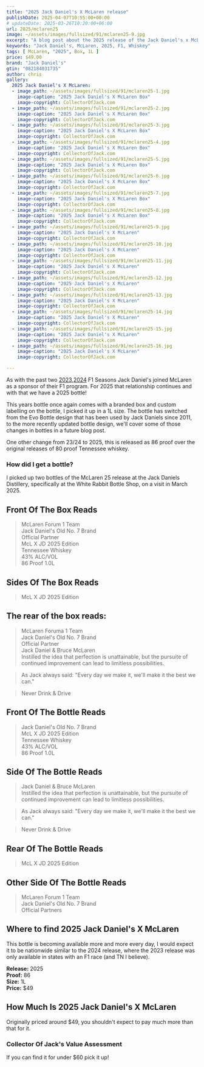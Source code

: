 ```yaml
---
title: "2025 Jack Daniel's X McLaren release"
publishDate: 2025-04-07T10:55:00+00:00
# updateDate: 2025-03-26T10:20:00+06:00
url: 2025/mclaren25
image: ~/assets/images/fullsized/91/mclaren25-9.jpg
excerpt: "A blog post about the 2025 release of the Jack Daniel's x McLaren racing partnership whiskey"
keywords: "Jack Daniel's, McLaren, 2025, F1, Whiskey"
tags: [ McLaren, "2025", Box, 1L ]
price: $49.00
brand: "Jack Daniel's"
gtin: "082184031735"
author: chris
gallery:
  2025 Jack Daniel's X McLaren:
  - image_path: ~/assets/images/fullsized/91/mclaren25-1.jpg
    image-caption: "2025 Jack Daniel's X McLaren Box"
    image-copyright: CollectorOfJack.com
  - image_path: ~/assets/images/fullsized/91/mclaren25-2.jpg
    image-caption: "2025 Jack Daniel's X McLaren Box"
    image-copyright: CollectorOfJack.com
  - image_path: ~/assets/images/fullsized/91/mclaren25-3.jpg
    image-caption: "2025 Jack Daniel's X McLaren Box"
    image-copyright: CollectorOfJack.com
  - image_path: ~/assets/images/fullsized/91/mclaren25-4.jpg
    image-caption: "2025 Jack Daniel's X McLaren Box"
    image-copyright: CollectorOfJack.com
  - image_path: ~/assets/images/fullsized/91/mclaren25-5.jpg
    image-caption: "2025 Jack Daniel's X McLaren Box"
    image-copyright: CollectorOfJack.com
  - image_path: ~/assets/images/fullsized/91/mclaren25-6.jpg
    image-caption: "2025 Jack Daniel's X McLaren Box"
    image-copyright: CollectorOfJack.com
  - image_path: ~/assets/images/fullsized/91/mclaren25-7.jpg
    image-caption: "2025 Jack Daniel's X McLaren Box"
    image-copyright: CollectorOfJack.com
  - image_path: ~/assets/images/fullsized/91/mclaren25-8.jpg
    image-caption: "2025 Jack Daniel's X McLaren Box"
    image-copyright: CollectorOfJack.com
  - image_path: ~/assets/images/fullsized/91/mclaren25-9.jpg
    image-caption: "2025 Jack Daniel's X McLaren"
    image-copyright: CollectorOfJack.com
  - image_path: ~/assets/images/fullsized/91/mclaren25-10.jpg
    image-caption: "2025 Jack Daniel's X McLaren"
    image-copyright: CollectorOfJack.com
  - image_path: ~/assets/images/fullsized/91/mclaren25-11.jpg
    image-caption: "2025 Jack Daniel's X McLaren"
    image-copyright: CollectorOfJack.com
  - image_path: ~/assets/images/fullsized/91/mclaren25-12.jpg
    image-caption: "2025 Jack Daniel's X McLaren"
    image-copyright: CollectorOfJack.com
  - image_path: ~/assets/images/fullsized/91/mclaren25-13.jpg
    image-caption: "2025 Jack Daniel's X McLaren"
    image-copyright: CollectorOfJack.com
  - image_path: ~/assets/images/fullsized/91/mclaren25-14.jpg
    image-caption: "2025 Jack Daniel's X McLaren"
    image-copyright: CollectorOfJack.com
  - image_path: ~/assets/images/fullsized/91/mclaren25-15.jpg
    image-caption: "2025 Jack Daniel's X McLaren"
    image-copyright: CollectorOfJack.com
  - image_path: ~/assets/images/fullsized/91/mclaren25-16.jpg
    image-caption: "2025 Jack Daniel's X McLaren"
    image-copyright: CollectorOfJack.com

---
```

As with the past two [2023](/jackdanielsmclaren),[2024](/mclaren2024) F1 Seasons Jack Daniel's joined McLaren as a sponsor of their F1 program. For 2025 that relationship continues and with that we have a 2025 bottle! 

This years bottle once again comes with a branded box and custom labelling on the bottle, I picked it up in a 1L size. The bottle has switched from the Evo Bottle design that has been used by Jack Daniels since 2011, to the more recently updated bottle design, we'll cover some of those changes in bottles in a future blog post.

One other change from 23/24 to 2025, this is released as 86 proof over the original releases of 80 proof Tennessee whiskey.


### How did I get a bottle?
I picked up two bottles of the McLaren 25 release at the Jack Daniels Distillery, specifically at the White Rabbit Bottle Shop, on a visit in March 2025.  

## Front Of The Box Reads
> McLaren Forum 1 Team  
> Jack Daniel's Old No. 7 Brand  
> Official Partner  
> McL X JD 2025 Edition  
> Tennessee Whiskey  
> 43% ALC/VOL  
> 86 Proof 1.0L  

## Sides Of The Box Reads
> McL X JD 2025 Edition  

## The rear of the box reads:
> McLaren Foruma 1 Team  
> Jack Daniel's Old No. 7 Brand  
> Official Partner  
> Jack Daniel & Bruce McLaren  
> Instilled the idea that perfection is unattainable, but the pursuite of continued improvement can lead to limitless possibilities.  

> As Jack always said: "Every day we make it, we'll make it the best we can."  

> Never Drink & Drive


## Front Of The Bottle Reads
> Jack Daniel's Old No. 7 Brand  
> McL X JD 2025 Edition  
> Tennessee Whiskey  
> 43% ALC/VOL  
> 86 Proof 1.0L  

## Side Of The Bottle Reads
> Jack Daniel & Bruce McLaren  
> Instilled the idea that perfection is unattainable, but the pursuite of continued improvement can lead to limitless possibilities.  

> As Jack always said: "Every day we make it, we'll make it the best we can."  

> Never Drink & Drive

## Rear Of The Bottle Reads
> McL X JD 2025 Edition

## Other Side Of The Bottle Reads
> McLaren Forum 1 Team  
> Jack Daniel's Old No. 7 Brand  
> Official Partners  


## Where to find 2025 Jack Daniel's X McLaren
This bottle is becoming available more and more every day, I would expect it to be nationwide similar to the 2024 release, where the 2023 release was only available in states with an F1 race (and TN I believe). 

**Release:** 2025  
**Proof:** 86  
**Size:** 1L  
**Price:** $49  

## How Much Is 2025 Jack Daniel's X McLaren
Originally priced around $49, you shouldn't expect to pay much more than that for it.
 
### Collector Of Jack's Value Assessment
If you can find it for under $60 pick it up!
